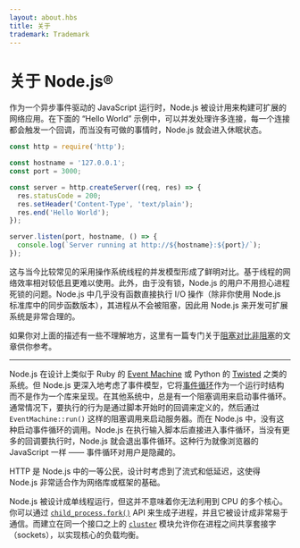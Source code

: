 ```yaml
---
layout: about.hbs
title: 关于
trademark: Trademark
---
```


# 关于 Node.js®

作为一个异步事件驱动的 JavaScript 运行时，Node.js 被设计用来构建可扩展的网络应用。在下面的 “Hello World” 示例中，可以并发处理许多连接，每一个连接都会触发一个回调，而当没有可做的事情时，Node.js 就会进入休眠状态。

```javascript
const http = require('http');

const hostname = '127.0.0.1';
const port = 3000;

const server = http.createServer((req, res) => {
  res.statusCode = 200;
  res.setHeader('Content-Type', 'text/plain');
  res.end('Hello World');
});

server.listen(port, hostname, () => {
  console.log(`Server running at http://${hostname}:${port}/`);
});
```

这与当今比较常见的采用操作系统线程的并发模型形成了鲜明对比。基于线程的网络效率相对较低且更难以使用。此外，由于没有锁，Node.js 的用户不用担心进程死锁的问题。Node.js 中几乎没有函数直接执行 I/O 操作（除非你使用 Node.js 标准库中的同步函数版本），其进程从不会被阻塞，因此用 Node.js 来开发可扩展系统是非常合理的。

如果你对上面的描述有一些不理解地方，这里有一篇专门关于[阻塞对比非阻塞][]的文章供你参考。

---
Node.js 在设计上类似于 Ruby 的 [Event Machine][] 或 Python 的 [Twisted][] 之类的系统。但 Node.js 更深入地考虑了事件模型，它将[事件循环][]作为一个运行时结构而不是作为一个库来呈现。在其他系统中，总是有一个阻塞调用来启动事件循环。通常情况下，要执行的行为是通过脚本开始时的回调来定义的，然后通过 `EventMachine::run()` 这样的阻塞调用来启动服务器。而在 Node.js 中，没有这种启动事件循环的调用。Node.js 在执行输入脚本后直接进入事件循环，当没有更多的回调要执行时，Node.js 就会退出事件循环。这种行为就像浏览器的 JavaScript 一样 —— 事件循环对用户是隐藏的。

HTTP 是 Node.js 中的一等公民，设计时考虑到了流式和低延迟，这使得 Node.js 非常适合作为网络库或框架的基础。

Node.js 被设计成单线程运行，但这并不意味着你无法利用到 CPU 的多个核心。你可以通过 [`child_process.fork()`][] API 来生成子进程，并且它被设计成非常易于通信。而建立在同一个接口之上的 [`cluster`][] 模块允许你在进程之间共享套接字（sockets），以实现核心的负载均衡。

[阻塞对比非阻塞]: /zh-cn/docs/guides/blocking-vs-non-blocking/
[`child_process.fork()`]: https://nodejs.org/api/child_process.html#child_process_child_process_fork_modulepath_args_options
[`cluster`]: https://nodejs.org/api/cluster.html
[事件循环]: /zh-cn/docs/guides/event-loop-timers-and-nexttick/
[Event Machine]: https://github.com/eventmachine/eventmachine
[Twisted]: https://twistedmatrix.com/trac/

